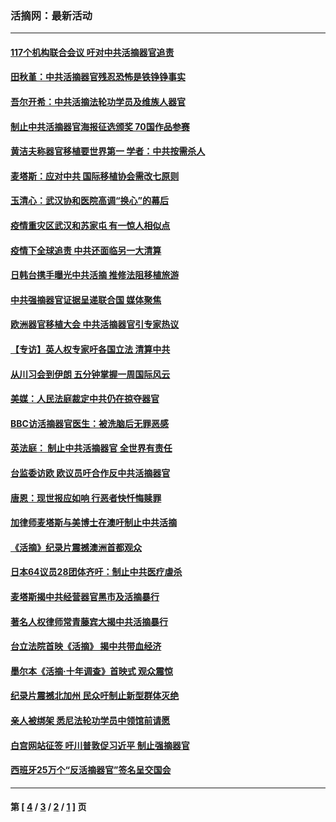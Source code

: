 ### 活摘网：最新活动
---
#### [117个机构联合会议 吁对中共活摘器官追责](../../pages/nf5883/n12775087.md?05260430) 
#### [田秋堇：中共活摘器官残忍恐怖是铁铮铮事实](../../pages/nf5883/n12702148.md?05260430) 
#### [吾尔开希：中共活摘法轮功学员及维族人器官](../../pages/nf5883/n12693197.md?05260430) 
#### [制止中共活摘器官海报征选颁奖 70国作品参赛](../../pages/nf5883/n12692050.md?05260430) 
#### [黄洁夫称器官移植要世界第一 学者：中共按需杀人](../../pages/nf5883/n12572329.md?05260430) 
#### [麦塔斯：应对中共 国际移植协会需改七原则](../../pages/nf5883/n12514711.md?05260430) 
#### [玉清心：武汉协和医院高调“换心”的幕后](../../pages/nf5883/n12298730.md?05260430) 
#### [疫情重灾区武汉和苏家屯 有一惊人相似点](../../pages/nf5883/n12150824.md?05260430) 
#### [疫情下全球追责 中共还面临另一大清算](../../pages/nf5883/n12070397.md?05260430) 
#### [日韩台携手曝光中共活摘 推修法阻移植旅游](../../pages/nf5883/n11712046.md?05260430) 
#### [中共强摘器官证据呈递联合国 媒体聚焦](../../pages/nf5883/n11546426.md?05260430) 
#### [欧洲器官移植大会 中共活摘器官引专家热议](../../pages/nf5883/n11539095.md?05260430) 
#### [【专访】英人权专家吁各国立法 清算中共](../../pages/nf5883/n11367315.md?05260430) 
#### [从川习会到伊朗 五分钟掌握一周国际风云](../../pages/nf5883/n11338520.md?05260430) 
#### [美媒：人民法庭裁定中共仍在掠夺器官](../../pages/nf5883/n11334897.md?05260430) 
#### [BBC访活摘器官医生：被洗脑后无罪恶感](../../pages/nf5883/n11335935.md?05260430) 
#### [英法庭： 制止中共活摘器官 全世界有责任](../../pages/nf5883/n11330691.md?05260430) 
#### [台监委访欧 欧议员吁合作反中共活摘器官](../../pages/nf5883/n11109190.md?05260430) 
#### [唐恩：现世报应如响 行恶者快忏悔赎罪](../../pages/nf5883/n11104016.md?05260430) 
#### [加律师麦塔斯与美博士在澳吁制止中共活摘](../../pages/nf5883/n10724764.md?05260430) 
#### [《活摘》纪录片震撼澳洲首都观众](../../pages/nf5883/n10722747.md?05260430) 
#### [日本64议员28团体齐吁：制止中共医疗虐杀](../../pages/nf5883/n10587757.md?05260430) 
#### [麦塔斯揭中共经营器官黑市及活摘暴行](../../pages/nf5883/n10442407.md?05260430) 
#### [著名人权律师常青藤宾大揭中共活摘暴行](../../pages/nf5883/n10318181.md?05260430) 
#### [台立法院首映《活摘》 揭中共带血经济](../../pages/nf5883/n9938847.md?05260430) 
#### [墨尔本《活摘·十年调查》首映式 观众震惊](../../pages/nf5883/n9522572.md?05260430) 
#### [纪录片震撼北加州 民众吁制止新型群体灭绝](../../pages/nf5883/n9188314.md?05260430) 
#### [亲人被绑架 悉尼法轮功学员中领馆前请愿](../../pages/nf5883/n9056753.md?05260430) 
#### [白宫网站征签 吁川普敦促习近平 制止强摘器官](../../pages/nf5883/n9009661.md?05260430) 
#### [西班牙25万个“反活摘器官”签名呈交国会](../../pages/nf5883/n8846163.md?05260430) 

---
#### 第 [ [4](./4.md?05260430) / [3](./3.md?05260430) / [2](./2.md?05260430) / [1](./1.md?05260430) ] 页
